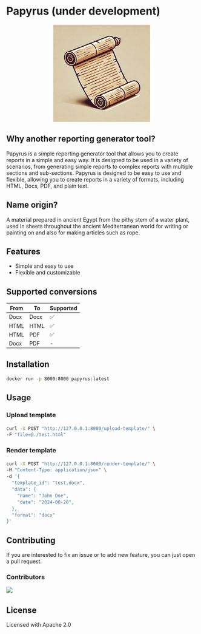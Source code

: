 # Papyrus (under development)
<p align="center">
  <img src="assets/img/papyrus.png"  width="256"/>
</p>

## Why another reporting generator tool?
Papyrus is a simple reporting generator tool that allows you to create reports in a simple and easy way. It is designed to be used in a variety of scenarios, from generating simple reports to complex reports with multiple sections and sub-sections. Papyrus is designed to be easy to use and flexible, allowing you to create reports in a variety of formats, including HTML, Docs, PDF, and plain text.

## Name origin?
A material prepared in ancient Egypt from the pithy stem of a water plant, used in sheets throughout the ancient Mediterranean world for writing or painting on and also for making articles such as rope.

## Features
- Simple and easy to use
- Flexible and customizable

## Supported conversions
| From     | To   | Supported |
|----------|------|-----------|
| Docx     | Docx | ✅         |
| HTML     | HTML | ✅         |
| HTML | PDF  | ✅         |
| Docx | PDF  | -         |



## Installation
```bash
docker run -p 8000:8000 papyrus:latest
```

## Usage

### Upload template

```bash
curl -X POST "http://127.0.0.1:8000/upload-template/" \
-F "file=@./test.html" 
```

### Render template

```bash
curl -X POST "http://127.0.0.1:8000/render-template/" \
-H "Content-Type: application/json" \
-d '{
  "template_id": "test.docx",
  "data": {
    "name": "John Doe",
    "date": "2024-08-20",
  },
  "format": "docx"
}'
```



## Contributing


If you are interested to fix an issue or to add new feature, you can just open a pull request.
  

### Contributors

<a  href = "https://github.com/ahelmy/papyrus/graphs/contributors">

<img  src = "https://contrib.rocks/image?repo=ahelmy/papyrus"/>

</a>

  

## License

Licensed with Apache 2.0
